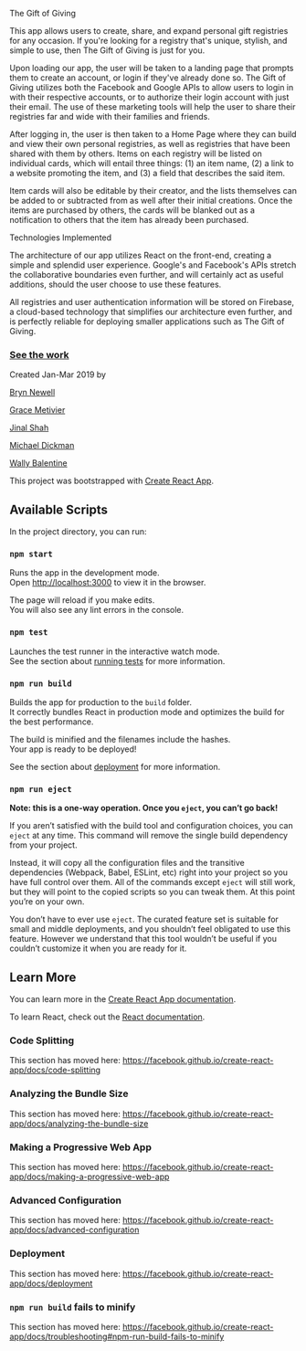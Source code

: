 The Gift of Giving

This app allows users to create, share, and expand personal gift registries for any occasion.  If you're looking for a registry that's unique, stylish, and simple to use, then The Gift of Giving is just for you. 

Upon loading our app, the user will be taken to a landing page that prompts them to create an account, or login if they've already done so.  The Gift of Giving utilizes both the Facebook and Google APIs to allow users to login in with their respective accounts, or to authorize their login account with just their email.  The use of these marketing tools will help the user to share their registries far and wide with their families and friends.

After logging in, the user is then taken to a Home Page where they can build and view their own personal registries, as well as registries that have been shared with them by others.  Items on each registry will be listed on individual cards, which will entail three things: (1) an item name, (2) a link to a website promoting the item, and (3) a field that describes the said item.  

Item cards will also be editable by their creator, and the lists themselves can be added to or subtracted from as well after their initial creations.  Once the items are purchased by others, the cards will be blanked out as a notification to others that the item has already been purchased.


Technologies Implemented

The architecture of our app utilizes React on the front-end, creating a simple and splendid user experience.  Google's and Facebook's APIs stretch the collaborative boundaries even further, and will certainly act as useful additions, should the user choose to use these features.  

All registries and user authentication information will be stored on Firebase, a cloud-based technology that simplifies our architecture even further, and is perfectly reliable for deploying smaller applications such as The Gift of Giving.

### [See the work](https://the-gift-of-giving.firebaseapp.com/)

Created Jan-Mar 2019 by

[Bryn Newell](https://www.linkedin.com/in/bryn-newell/)

[Grace Metivier](https://www.linkedin.com/in/grace-metivier-790730150/)

[Jinal Shah](https://www.linkedin.com/in/jinal-shah-design/)

[Michael Dickman](https://www.linkedin.com/in/michael-dickmann-46790a135/)

[Wally Balentine](https://www.linkedin.com/in/james-ballentine/)



This project was bootstrapped with [Create React App](https://github.com/facebook/create-react-app).

## Available Scripts

In the project directory, you can run:

### `npm start`

Runs the app in the development mode.<br>
Open [http://localhost:3000](http://localhost:3000) to view it in the browser.

The page will reload if you make edits.<br>
You will also see any lint errors in the console.

### `npm test`

Launches the test runner in the interactive watch mode.<br>
See the section about [running tests](https://facebook.github.io/create-react-app/docs/running-tests) for more information.

### `npm run build`

Builds the app for production to the `build` folder.<br>
It correctly bundles React in production mode and optimizes the build for the best performance.

The build is minified and the filenames include the hashes.<br>
Your app is ready to be deployed!

See the section about [deployment](https://facebook.github.io/create-react-app/docs/deployment) for more information.

### `npm run eject`

**Note: this is a one-way operation. Once you `eject`, you can’t go back!**

If you aren’t satisfied with the build tool and configuration choices, you can `eject` at any time. This command will remove the single build dependency from your project.

Instead, it will copy all the configuration files and the transitive dependencies (Webpack, Babel, ESLint, etc) right into your project so you have full control over them. All of the commands except `eject` will still work, but they will point to the copied scripts so you can tweak them. At this point you’re on your own.

You don’t have to ever use `eject`. The curated feature set is suitable for small and middle deployments, and you shouldn’t feel obligated to use this feature. However we understand that this tool wouldn’t be useful if you couldn’t customize it when you are ready for it.

## Learn More

You can learn more in the [Create React App documentation](https://facebook.github.io/create-react-app/docs/getting-started).

To learn React, check out the [React documentation](https://reactjs.org/).

### Code Splitting

This section has moved here: https://facebook.github.io/create-react-app/docs/code-splitting

### Analyzing the Bundle Size

This section has moved here: https://facebook.github.io/create-react-app/docs/analyzing-the-bundle-size

### Making a Progressive Web App

This section has moved here: https://facebook.github.io/create-react-app/docs/making-a-progressive-web-app

### Advanced Configuration

This section has moved here: https://facebook.github.io/create-react-app/docs/advanced-configuration

### Deployment

This section has moved here: https://facebook.github.io/create-react-app/docs/deployment

### `npm run build` fails to minify

This section has moved here: https://facebook.github.io/create-react-app/docs/troubleshooting#npm-run-build-fails-to-minify
